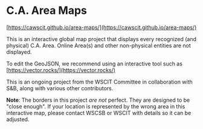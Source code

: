 # C.A. Area Maps

[https://cawscit.github.io/area-maps/](https://cawscit.github.io/area-maps/)

This is an interactive global map project that displays every recognized (and physical) C.A. Area. Online Area(s) and other non-physical entities are not displayed.

To edit the GeoJSON, we recommend using an interactive tool such as [https://vector.rocks/](https://vector.rocks/)

This is an ongoing project from the WSCIT Committee in collaboration with S&B, along with various other contributors.

**Note**: The borders in this project _are not_ perfect. They are designed to be "close enough". If your location is represented by the wrong area in this interactive map, please contact WSCSB or WSCIT with details so it can be adjusted.
